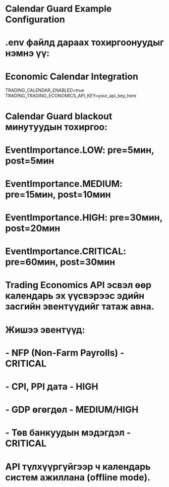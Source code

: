 # Calendar Guard Example Configuration

# .env файлд дараах тохиргоонуудыг нэмнэ үү:

# Economic Calendar Integration

TRADING_CALENDAR_ENABLED=true
TRADING_TRADING_ECONOMICS_API_KEY=your_api_key_here

# Calendar Guard blackout минутуудын тохиргоо:

# EventImportance.LOW: pre=5мин, post=5мин

# EventImportance.MEDIUM: pre=15мин, post=10мин

# EventImportance.HIGH: pre=30мин, post=20мин

# EventImportance.CRITICAL: pre=60мин, post=30мин

# Trading Economics API эсвэл өөр календарь эх үүсвэрээс эдийн засгийн эвентүүдийг татаж авна.

# Жишээ эвентүүд:

# - NFP (Non-Farm Payrolls) - CRITICAL

# - CPI, PPI дата - HIGH

# - GDP өгөгдөл - MEDIUM/HIGH

# - Төв банкуудын мэдэгдэл - CRITICAL

# API түлхүүргүйгээр ч календарь систем ажиллана (offline mode).
